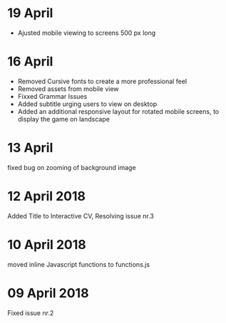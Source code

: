 # 19 April
- Ajusted mobile viewing to screens 500 px long
# 16 April
- Removed Cursive fonts to create a more professional feel
- Removed assets from mobile view
- Fixxed Grammar Issues
- Added subtitle urging users to view on desktop
- Added an additional responsive layout for rotated mobile screens, to display the game on landscape
# 13 April
fixed bug on zooming of background image
# 12 April 2018
Added Title to Interactive CV, Resolving issue nr.3
# 10 April 2018
moved inline Javascript functions to functions.js
# 09 April 2018
Fixed issue nr.2